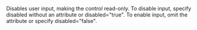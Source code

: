 Disables user input, making the control read-only. To
disable input, specify disabled without an attribute or
disabled="true". To enable input, omit the attribute
or specify disabled="false".